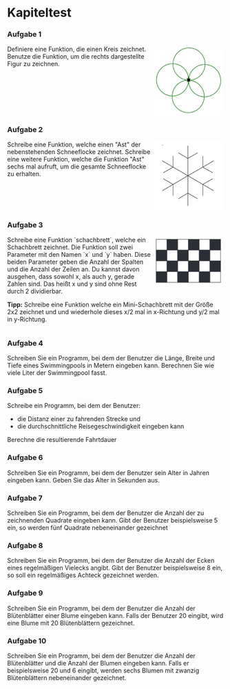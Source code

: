 # Kapiteltest


### Aufgabe 1
<img style="float: right; width:33%" src="./images/circles3.png">
Definiere eine Funktion, die einen Kreis zeichnet. Benutze
die Funktion, um die rechts dargestellte Figur zu zeichnen.
<div style="clear:both;"></div>


### Aufgabe 2
<img style="float: right; width:33%" src="./images/snowflake.png">
Schreibe eine Funktion, welche einen "Ast" der
nebenstehenden Schneeflocke zeichnet.
Schreibe eine weitere Funktion, welche die Funktion
"Ast" sechs mal aufruft, um die gesamte Schneeflocke
zu erhalten.
<div style="clear:both;"></div>

### Aufgabe 3

<img style="float: right; width:33%" src="./images/schachbrett.png">
Schreibe eine Funktion `schachbrett`, welche ein Schachbrett zeichnet.
Die Funktion soll zwei Parameter mit den Namen `x` und `y` haben.
Diese beiden Parameter geben die Anzahl der Spalten und die Anzahl der Zeilen an.
Du kannst davon ausgehen, dass sowohl x, als auch y, gerade Zahlen sind.
Das heißt x und y sind ohne Rest durch 2 dividierbar.

**Tipp:** Schreibe eine Funktion welche ein Mini-Schachbrett mit
der Größe 2x2 zeichnet und und wiederhole dieses x/2 mal in x-Richtung
und y/2 mal in y-Richtung.

<div style="clear:both;"></div>	

### Aufgabe 4	
Schreiben Sie ein Programm, bei dem der Benutzer die Länge,
Breite und Tiefe eines Swimmingpools in Metern
eingeben kann. Berechnen Sie wie viele Liter der Swimmingpool fasst.


### Aufgabe 5	
Schreibe ein Programm, bei dem der Benutzer:

+ die Distanz einer zu fahrenden Strecke und
+ die durchschnittliche Reisegeschwindigkeit eingeben kann

Berechne die resultierende Fahrtdauer

### Aufgabe 6	
Schreiben Sie ein Programm, bei dem der Benutzer sein Alter
in Jahren eingeben kann. Geben Sie das Alter in Sekunden aus.

### Aufgabe 7	
Schreiben Sie ein Programm, bei dem der Benutzer die Anzahl
der zu zeichnenden Quadrate eingeben kann.
Gibt der Benutzer beispielsweise 5 ein,
so werden fünf Quadrate nebeneinander gezeichnet

### Aufgabe 8
Schreiben Sie ein Programm, bei dem der Benutzer die Anzahl der
Ecken eines regelmäßigen Vielecks angibt. Gibt
der Benutzer beispielsweise 8 ein, so soll ein regelmäßiges Achteck gezeichnet werden.

### Aufgabe 9
Schreiben Sie ein Programm, bei dem der Benutzer die Anzahl der
Blütenblätter einer Blume eingeben kann. Falls
der Benutzer 20 eingibt, wird eine Blume mit 20 Blütenblättern gezeichnet.

### Aufgabe 10
Schreiben Sie ein Programm, bei dem der Benutzer die Anzahl
der Blütenblätter und die Anzahl der Blumen eingeben kann.
Falls er beispielsweise 20 und 6 eingibt, werden sechs Blumen mit zwanzig Blütenblättern
nebeneinander gezeichnet.



















